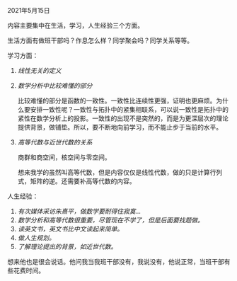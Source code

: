 2021年5月15日

内容主要集中在生活，学习，人生经验三个方面。

生活方面有做班干部吗？作息怎么样？同学聚会吗？同学关系等等。

学习方面：
1. *线性无关的定义*
2. *数学分析中比较难懂的部分*
   
   比较难懂的部分是函数的一致性。一致性比连续性更强，证明也更麻烦。为什么要安排一致性呢？一致性与拓扑中的紧集相联系，可以说一致性是拓扑中的紧性在数学分析上的投影。一致性的出现不是突然的，而是为更深层次的理论提供背景，做铺垫。所以，要不断地向前学习，而不能止步于当前的水平。

3. *高等代数与近世代数的关系*
   
   商群和商空间，核空间与零空间。

   想来我学的虽然叫高等代数，但是内容仅仅是线性代数，做的只是计算行列式，矩阵的逆。还需要补高等代数的内容。

人生经验：
1. *有次媒体采访朱熹平，做数学要耐得住寂寞...*
2. *数学分析和高等代数很重要，尽管现在不学了，但是后面要找题做。*
3. *读英文书，英文书比中文读起来简单。*
4. *做人生规划。*
5. *了解理论提出的背景，如近世代数。*

想来他也是很会说话。他问我当我班干部没有，我说没有，他说正常，当班干部有些花费时间。